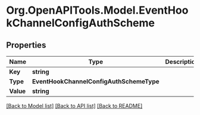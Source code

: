 # Org.OpenAPITools.Model.EventHookChannelConfigAuthScheme

## Properties

Name | Type | Description | Notes
------------ | ------------- | ------------- | -------------
**Key** | **string** |  | [optional] 
**Type** | **EventHookChannelConfigAuthSchemeType** |  | [optional] 
**Value** | **string** |  | [optional] 

[[Back to Model list]](../README.md#documentation-for-models) [[Back to API list]](../README.md#documentation-for-api-endpoints) [[Back to README]](../README.md)

